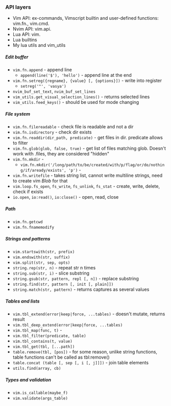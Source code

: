 ### API layers
- Vim API: ex-commands, Vimscript builtin and user-defined functions: vim.fn., vim.cmd.
- Nvim API: vim.api.
- Lua API: vim.
- Lua builtins
- My lua utils and vim_utils


##### Edit buffer 
- `vim.fn.append` - append line
  - `append(line('$'), 'hello')` - append line at the end
- `vim.fn.setreg({regname}, {value} [, {options}])` - write into register
  - `setreg('"', 'vasya')`
- `nvim_buf_set_text`, `nvim_buf_set_lines`
- `vim_utils.get_visual_selection_lines()` - returns selected lines
- `vim_utils.feed_keys()` - should be used for mode changing

##### File system
- `vim.fn.filereadable` - check file is readable and not a dir
- `vim.fn.isdirectory` - check dir exists
- `vim.fn.readdir(dir_path, predicate)` - get files in dir. predicate allows to filter
- `vim.fn.glob(glob, false, true)` - get list of files matching glob. Doesn't work with .files, they are considered "hidden"
- `vim.fn.mkdir` - 
  - `vim.fn.mkdir('/long/path/to/be/created/with/p/flag/or/do/nothing/if/aready/exists', 'p')` - 
- `vim.fn.writefile` - takes string list, cannot write multiline strings, need to create vim *Blob* for that
- `vim.loop.fs_open`, `fs_write`, `fs_unlink`, `fs_stat` - create, write, delete, check if exists
- `io.open`, `io:read()`, `io:close()` - open, read, close

##### Path
- `vim.fn.getcwd`
- `vim.fn.fnamemodify`

##### Strings and patterns
- `vim.startswith(str, prefix)`
- `vim.endswith(str, suffix)`
- `vim.split(str, sep, opts)`
- `string.rep(str, n)` - repeat str n times
- `string.sub(str, i)` - slice substring
- `string.gsub(str, pattern, repl [, n])` - replace substring
- `string.find(str, pattern [, init [, plain]])`
- `string.match(str, pattern)` - returns captures as several values

##### Tables and lists
- `vim.tbl_extend(error|keep|force, ...tables)` - doesn't mutate, returns result
- `vim.tbl_deep_extend(error|keep|force, ...tables)`
- `vim.tbl_map(func, t)` - 
- `vim.tbl_filter(predicate, table)`
- `vim.tbl_contains(t, value)`
- `vim.tbl_get(tbl, [...path])`
- `table.remove(tbl, [pos])` - for some reason, unlike string functions, table functions can't be called as tbl:remove()
- `table.concat (table [, sep [, i [, j]]])` - join table elements
- `utils.find(array, cb)`

##### Types and validation
- `vim.is_callable(maybe_f)`
- `vim.validate(args_table)`
